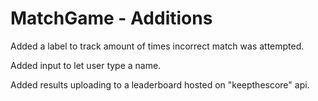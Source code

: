 # MatchGame - Additions
Added a label to track amount of times incorrect match was attempted.

Added input to let user type a name. 

Added results uploading to a leaderboard hosted on "keepthescore" api. 
